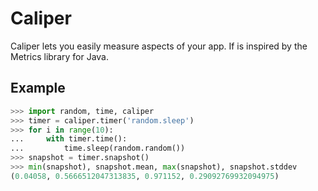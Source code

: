 # Caliper

Caliper lets you easily measure aspects of your app. If is inspired by
the Metrics library for Java.

## Example

```python
>>> import random, time, caliper
>>> timer = caliper.timer('random.sleep')
>>> for i in range(10):
...     with timer.time():
...         time.sleep(random.random())
>>> snapshot = timer.snapshot()
>>> min(snapshot), snapshot.mean, max(snapshot), snapshot.stddev
(0.04058, 0.5666512047313835, 0.971152, 0.29092769932094975)
```

